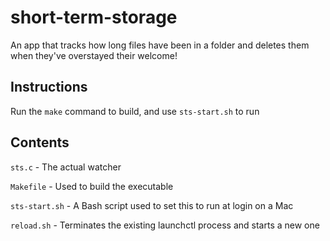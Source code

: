 # short-term-storage
An app that tracks how long files have been in a folder and deletes them when they've overstayed their welcome!

## Instructions

Run the `make` command to build, and use `sts-start.sh` to run

## Contents

`sts.c` - The actual watcher

`Makefile` - Used to build the executable

`sts-start.sh` - A Bash script used to set this to run at login on a Mac

`reload.sh` - Terminates the existing launchctl process and starts a new one
